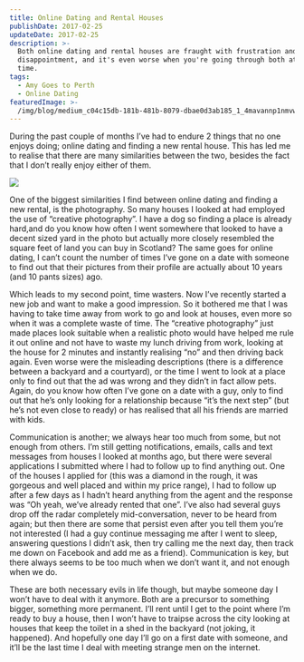 ```yaml
---
title: Online Dating and Rental Houses
publishDate: 2017-02-25
updateDate: 2017-02-25
description: >-
  Both online dating and rental houses are fraught with frustration and
  disappointment, and it's even worse when you're going through both at the same
  time.
tags:
  - Amy Goes to Perth
  - Online Dating
featuredImage: >-
  /img/blog/medium_c04c15db-181b-481b-8079-dbae0d3ab185_1_4mavannp1nmvwqqfd2ugbg.jpg
---
```

During the past couple of months I’ve had to endure 2 things that no one enjoys doing; online dating and finding a new rental house. This has led me to realise that there are many similarities between the two, besides the fact that I don’t really enjoy either of them.

![](/img/blog/medium_c04c15db-181b-481b-8079-dbae0d3ab185_1_4mavannp1nmvwqqfd2ugbg.jpg)

One of the biggest similarities I find between online dating and finding a new rental, is the photography. So many houses I looked at had employed the use of “creative photography”. I have a dog so finding a place is already hard,and do you know how often I went somewhere that looked to have a decent sized yard in the photo but actually more closely resembled the square feet of land you can buy in Scotland? The same goes for online dating, I can’t count the number of times I’ve gone on a date with someone to find out that their pictures from their profile are actually about 10 years (and 10 pants sizes) ago.

Which leads to my second point, time wasters. Now I’ve recently started a new job and want to make a good impression. So it bothered me that I was having to take time away from work to go and look at houses, even more so when it was a complete waste of time. The “creative photography” just made places look suitable when a realistic photo would have helped me rule it out online and not have to waste my lunch driving from work, looking at the house for 2 minutes and instantly realising “no” and then driving back again. Even worse were the misleading descriptions (there is a difference between a backyard and a courtyard), or the time I went to look at a place only to find out that the ad was wrong and they didn’t in fact allow pets. Again, do you know how often I’ve gone on a date with a guy, only to find out that he’s only looking for a relationship because “it’s the next step” (but he’s not even close to ready) or has realised that all his friends are married with kids.

Communication is another; we always hear too much from some, but not enough from others. I’m still getting notifications, emails, calls and text messages from houses I looked at months ago, but there were several applications I submitted where I had to follow up to find anything out. One of the houses I applied for (this was a diamond in the rough, it was gorgeous and well placed and within my price range), I had to follow up after a few days as I hadn’t heard anything from the agent and the response was “Oh yeah, we’ve already rented that one”. I’ve also had several guys drop off the radar completely mid-conversation, never to be heard from again; but then there are some that persist even after you tell them you’re not interested (I had a guy continue messaging me after I went to sleep, answering questions I didn’t ask, then try calling me the next day, then track me down on Facebook and add me as a friend). Communication is key, but there always seems to be too much when we don’t want it, and not enough when we do.

These are both necessary evils in life though, but maybe someone day I won’t have to deal with it anymore. Both are a precursor to something bigger, something more permanent. I’ll rent until I get to the point where I’m ready to buy a house, then I won’t have to traipse across the city looking at houses that keep the toilet in a shed in the backyard (not joking, it happened). And hopefully one day I’ll go on a first date with someone, and it’ll be the last time I deal with meeting strange men on the internet.
